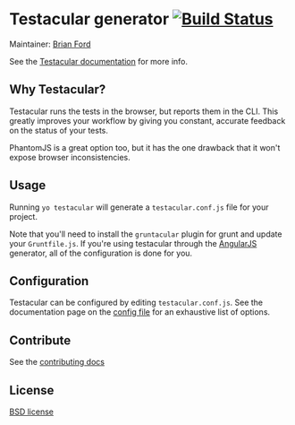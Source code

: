# Testacular generator [![Build Status](https://secure.travis-ci.org/yeoman/generator-testacular.png?branch=master)](http://travis-ci.org/yeoman/generator-testacular)

Maintainer: [Brian Ford](https://github.com/btford)

See the [Testacular documentation](http://vojtajina.github.com/testacular/) for more info.

## Why Testacular?
Testacular runs the tests in the browser, but reports them in the CLI. This greatly improves your workflow by giving you constant, accurate feedback on the status of your tests.

PhantomJS is a great option too, but it has the one drawback that it won't expose browser inconsistencies.

## Usage

Running `yo testacular` will generate a `testacular.conf.js` file for your project.

Note that you'll need to install the `gruntacular` plugin for grunt and update your `Gruntfile.js`. If you're using testacular through the [AngularJS](https://github.com/yeoman/generator-angular) generator, all of the configuration is done for you.

## Configuration
Testacular can be configured by editing `testacular.conf.js`. See the documentation page on the [config file](https://github.com/testacular/testacular/wiki/Configuration-File-Overview) for an exhaustive list of options.

## Contribute

See the [contributing docs](https://github.com/yeoman/yeoman/blob/master/contributing.md)


## License

[BSD license](http://opensource.org/licenses/bsd-license.php)
